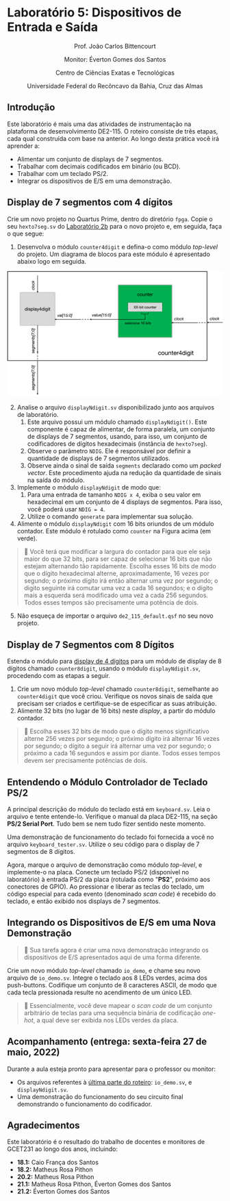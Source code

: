 # Laboratório 5: Dispositivos de Entrada e Saída

<p align="center">
Prof. João Carlos Bittencourt
</p>
<p align="center">
Monitor: Éverton Gomes dos Santos</p>
<p align="center">
Centro de Ciências Exatas e Tecnológicas
</p>
<p align="center">
Universidade Federal do Recôncavo da Bahia, Cruz das Almas
</p>

## Introdução

Este laboratório é mais uma das atividades de instrumentação na plataforma de desenvolvimento DE2-115. O roteiro consiste de três etapas, cada qual construída com base na anterior. Ao longo desta prática você irá aprender a:

- Alimentar um conjunto de displays de 7 segmentos.
- Trabalhar com decimais codificados em binário (ou BCD).
- Trabalhar com um teclado PS/2.
- Integrar os dispositivos de E/S em uma demonstração.

## Display de 7 segmentos com 4 dígitos

Crie um novo projeto no Quartus Prime, dentro do diretório `fpga`. Copie o seu `hexto7seg.sv` do [Laboratório 2b](../../lab2/spec/spec-part-b.md) para o novo projeto e, em seguida, faça o que segue:

1. Desenvolva o módulo `counter4digit` e defina-o como módulo _top-level_ do projeto. Um diagrama de blocos para este módulo é apresentado abaixo logo em seguida.

![Diagrama de blocos do counter4digit.](./img/counter4digit.png)

2. Analise o arquivo `displayNdigit.sv` disponibilizado junto aos arquivos de laboratório.
   1. Este arquivo possui um módulo chamado `displayNdigit()`. Este componente é capaz de alimentar, de forma paralela, um conjunto de displays de 7 segmentos, usando, para isso, um conjunto de codificadores de dígitos hexadecimais (instância de `hexto7seg`).
   2. Observe o parâmetro `NDIG`. Ele é responsável por definir a quantidade de displays de 7 segmentos utilizados.
   3. Observe ainda o sinal de saída `segments` declarado como um _packed vector_. Este procedimento ajuda na redução da quantidade de sinais na saída do módulo.
3. Implemente o módulo `displayNdigit` de modo que:
   1. Para uma entrada de tamanho `NDIG x 4`, exiba o seu valor em hexadecimal em um conjunto de 4 displays de segmentos. Para isso, você poderá usar `NDIG = 4`.
   2. Utilize o comando `generate` para implementar sua solução.
4. Alimente o módulo `displayNdigit` com 16 bits oriundos de um módulo contador. Este módulo é rotulado como `counter` na Figura acima (em verde).

> 💁 Você terá que modificar a largura do contador para que ele seja maior do que 32 bits, para ser capaz de selecionar 16 bits que não estejam alternando tão rapidamente. Escolha esses 16 bits de modo que o dígito hexadecimal alterne, aproximadamente, 16 vezes por segundo; o próximo dígito irá então alternar uma vez por segundo; o digito seguinte irá comutar uma vez a cada 16 segundos; e o dígito mais a esquerda será modificado uma vez a cada 256 segundos. Todos esses tempos são precisamente uma potência de dois.

5. Não esqueça de importar o arquivo `de2_115_default.qsf` no seu novo projeto.

## Display de 7 Segmentos com 8 Dígitos

Estenda o módulo para [display de 4 dígitos](#projetando-um-display-de-7-segmentos-de-4-dígitos) para um módulo de display de 8 dígitos chamado `counter8digit`, usando o módulo `displayNdigit.sv`, procedendo com as etapas a seguir.

1. Crie um novo módulo _top-level_ chamado `counter8digit`, semelhante ao `counter4digit` que você criou. Verifique os novos sinais de saída que precisam ser criados e certifique-se de especificar as suas atribuição.
2. Alimente 32 bits (no lugar de 16 bits) neste _display_, a partir do módulo contador.

> 💁 Escolha esses 32 bits de modo que o dígito menos significativo alterne 256 vezes por segundo; o próximo dígito irá alternar 16 vezes por segundo; o dígito a seguir irá alternar uma vez por segundo; o próximo a cada 16 segundos e assim por diante. Todos esses tempos devem ser precisamente potências de dois.

## Entendendo o Módulo Controlador de Teclado PS/2

A principal descrição do módulo do teclado está em `keyboard.sv`. Leia o arquivo e tente entende-lo. Verifique o manual da placa DE2-115, na seção **PS/2 Serial Port**. Tudo bem se nem tudo fizer sentido neste momento.

Uma demonstração de funcionamento do teclado foi fornecida a você no arquivo `keyboard_tester.sv`. Utilize o seu código para o display de 7 segmentos de 8 dígitos.

Agora, marque o arquivo de demonstração como módulo _top-level_, e implemente-o na placa. Conecte um teclado PS/2 (disponível no laboratório) à entrada PS/2 da placa (rotulada como "**PS2**", próximo aos conectores de GPIO). Ao pressionar e liberar as teclas do teclado, um código especial para cada evento (denominado _scan code_) é recebido do teclado, e então exibido nos displays de 7 segmentos.

## Integrando os Dispositivos de E/S em uma Nova Demonstração

> 💁 Sua tarefa agora é criar uma nova demonstração integrando os dispositivos de E/S apresentados aqui de uma forma diferente.

Crie um novo módulo _top-level_ chamado `io_demo`, e chame seu novo arquivo de `io_demo.sv`. Integre o teclado aos 8 LEDs verdes, acima dos push-buttons. Codifique um conjunto de 8 caracteres ASCII, de modo que cada tecla pressionada resulte no acendimento de um único LED.

> 💁 Essencialmente, você deve mapear o _scan code_ de um conjunto arbitrário de teclas para uma sequência binária de codificação _one-hot_, a qual deve ser exibida nos LEDs verdes da placa.

## Acompanhamento (entrega: sexta-feira 27 de maio, 2022)

Durante a aula esteja pronto para apresentar para o professor ou monitor:

- Os arquivos referentes à [última parte do roteiro](#integrando-os-dispositivos-de-es-em-uma-nova-demonstração): `io_demo.sv`, e `displayNdigit.sv`.
- Uma demonstração do funcionamento do seu circuito final demonstrando o funcionamento do codificador.

## Agradecimentos

Este laboratório é o resultado do trabalho de docentes e monitores de GCET231 ao longo dos anos, incluindo:

- **18.1:** Caio França dos Santos
- **18.2:** Matheus Rosa Pithon
- **20.2:** Matheus Rosa Pithon
- **21.1:** Matheus Rosa Pithon, Éverton Gomes dos Santos
- **21.2:** Éverton Gomes dos Santos
